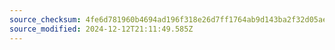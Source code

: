 ```yaml
---
source_checksum: 4fe6d781960b4694ad196f318e26d7ff1764ab9d143ba2f32d05aeda02a158d4
source_modified: 2024-12-12T21:11:49.585Z
---
```


